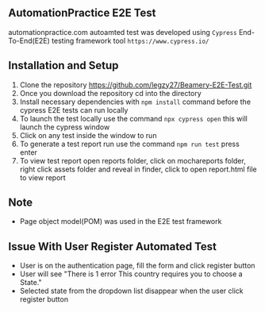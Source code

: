 ##  AutomationPractice E2E Test

automationpractice.com  autoamted test was developed using `Cypress` End-To-End(E2E) testing framework tool
`https://www.cypress.io/`



## Installation and Setup

1. Clone the repository https://github.com/legzy27/Beamery-E2E-Test.git
2. Once you download the repository cd into the directory 
3. Install necessary dependencies with `npm install` command before the cypress E2E tests can run locally
4. To launch the test locally use the command `npx cypress open` this will launch the cypress  window 
5. Click on any test inside the window to run
6. To generate a test report run use the command `npm run test` press enter
6. To view test report open reports folder, click on mochareports folder, right click assets folder and reveal in finder, click to open report.html file to view report

## Note
* Page object model(POM) was used in the E2E test framework


## Issue With User Register Automated Test
 * User is on the authentication page, fill the form and click register button
 * User will see "There is 1 error This country requires you to choose a State."
 * Selected state from the dropdown list disappear when the user click register button

